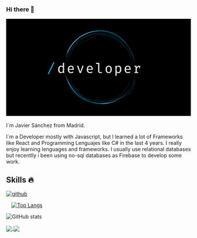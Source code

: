 ### Hi there 👋
![Developer](https://github.com/Jascuas/Jascuas/blob/main/Developer.jpg)

I´m Javier Sánchez from Madrid.

I´m a Developer mostly with Javascript, but I learned a lot of Frameworks like React and Programming Lenguajes like C# in the last 4 years. I really enjoy learning lenguages and frameworks.
I usually use relational databases but recentlly i been using no-sql databases as Firebase to develop some work.

## Skills 🔥
 [<img src='https://cdn.jsdelivr.net/npm/simple-icons@3.0.1/icons/github.svg' alt='github' height='40'>](https://github.com/Jascuas) 
 

 [![Top Langs](https://github-readme-stats.vercel.app/api/top-langs/?username=Jascuas&langs_count=8)](https://github.com/anuraghazra/github-readme-stats)

![GitHub stats](https://github-readme-stats.vercel.app/api?username=Jascuas&show_icons=true)  

<a href="https://github.com/Jascuas/ReactNativeGuide">
  <img align="center" src="https://github-readme-stats.vercel.app/api/pin/?username=Jascuas&repo=ReactNativeGuide" />
</a>
<a href="https://github.com/Jascuas/ReduxPractice">
  <img align="center" src="https://github-readme-stats.vercel.app/api/pin/?username=Jascuas&repo=ReduxPractice" />
</a>



